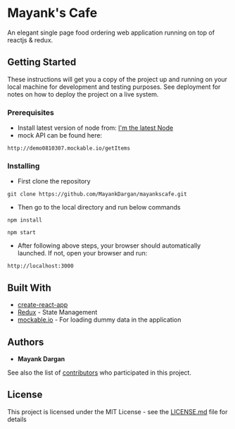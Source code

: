# Mayank's Cafe

An elegant single page food ordering web application running on top of reactjs & redux.

## Getting Started

These instructions will get you a copy of the project up and running on your local machine for development and testing purposes. See deployment for notes on how to deploy the project on a live system.

### Prerequisites

* Install latest version of node from: [I'm the latest Node](https://nodejs.org/dist/v8.11.1/node-v8.11.1-x64.msi)
* mock API can be found here:
```
http://demo0810307.mockable.io/getItems
```
### Installing

* First clone the repository

```
git clone https://github.com/MayankDargan/mayankscafe.git
```

* Then go to the local directory and run below commands

```
npm install

npm start
```

* After following above steps, your browser should automatically launched. If not, open your browser and run:

```
http://localhost:3000
```

## Built With

* [create-react-app](https://github.com/facebook/create-react-app)
* [Redux](https://github.com/reactjs/redux/tree/master/docs) - State Management
* [mockable.io](https://www.mockable.io/) - For loading dummy data in the application

## Authors

* **Mayank Dargan**

See also the list of [contributors](https://github.com/your/project/contributors) who participated in this project.

## License

This project is licensed under the MIT License - see the [LICENSE.md](LICENSE.md) file for details
